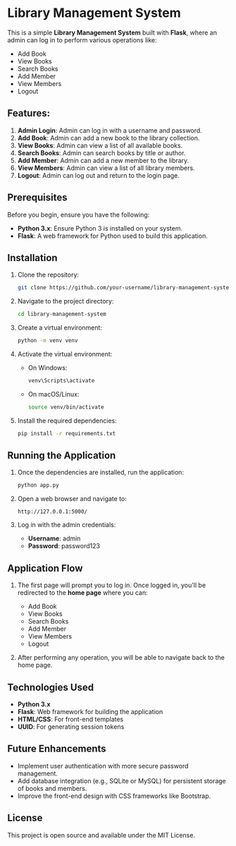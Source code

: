 # Library Management System

This is a simple **Library Management System** built with **Flask**, where an admin can log in to perform various operations like:

- Add Book
- View Books
- Search Books
- Add Member
- View Members
- Logout

## Features:
1. **Admin Login**: Admin can log in with a username and password.
2. **Add Book**: Admin can add a new book to the library collection.
3. **View Books**: Admin can view a list of all available books.
4. **Search Books**: Admin can search books by title or author.
5. **Add Member**: Admin can add a new member to the library.
6. **View Members**: Admin can view a list of all library members.
7. **Logout**: Admin can log out and return to the login page.

## Prerequisites

Before you begin, ensure you have the following:

- **Python 3.x**: Ensure Python 3 is installed on your system.
- **Flask**: A web framework for Python used to build this application.

## Installation

1. Clone the repository:
   ```bash
   git clone https://github.com/your-username/library-management-system.git
   ```

2. Navigate to the project directory:
   ```bash
   cd library-management-system
   ```

3. Create a virtual environment:
   ```bash
   python -m venv venv
   ```

4. Activate the virtual environment:
   - On Windows:
     ```bash
     venv\Scripts\activate
     ```
   - On macOS/Linux:
     ```bash
     source venv/bin/activate
     ```

5. Install the required dependencies:
   ```bash
   pip install -r requirements.txt
   ```

## Running the Application

1. Once the dependencies are installed, run the application:
   ```bash
   python app.py
   ```

2. Open a web browser and navigate to:
   ```
   http://127.0.0.1:5000/
   ```

3. Log in with the admin credentials:
   - **Username**: admin
   - **Password**: password123

## Application Flow

1. The first page will prompt you to log in. Once logged in, you'll be redirected to the **home page** where you can:
   - Add Book
   - View Books
   - Search Books
   - Add Member
   - View Members
   - Logout

2. After performing any operation, you will be able to navigate back to the home page.

## Technologies Used

- **Python 3.x**
- **Flask**: Web framework for building the application
- **HTML/CSS**: For front-end templates
- **UUID**: For generating session tokens

## Future Enhancements

- Implement user authentication with more secure password management.
- Add database integration (e.g., SQLite or MySQL) for persistent storage of books and members.
- Improve the front-end design with CSS frameworks like Bootstrap.

## License

This project is open source and available under the MIT License.
